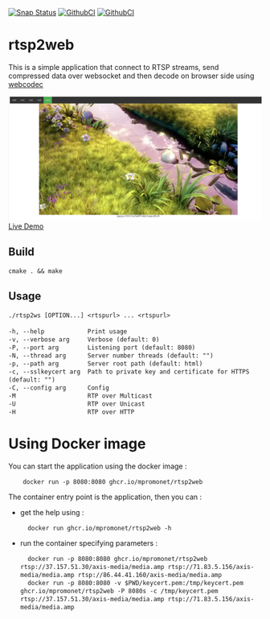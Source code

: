 [![Snap Status](https://snapcraft.io/rtsp2ws/badge.svg)](https://snapcraft.io/rtsp2ws)
[![GithubCI](https://github.com/mpromonet/rtsp2ws/workflows/C/C++%20CI%20linux/badge.svg)](https://github.com/mpromonet/rtsp2ws/actions)
[![GithubCI](https://github.com/mpromonet/rtsp2ws/workflows/C/C++%20CI%20windows/badge.svg)](https://github.com/mpromonet/rtsp2ws/actions)

# rtsp2web

This is a simple application that connect to RTSP streams, send compressed data over websocket and then decode on browser side using [webcodec](https://github.com/w3c/webcodecs)

[![Screenshot](images/screenshot.jpg)](https://rtsp2web.agreeabletree-365b9a90.canadacentral.azurecontainerapps.io)
[Live Demo](https://rtsp2web.agreeabletree-365b9a90.canadacentral.azurecontainerapps.io)

Build
------- 
	cmake . && make

Usage
------- 
    ./rtsp2ws [OPTION...] <rtspurl> ... <rtspurl>

    -h, --help            Print usage
    -v, --verbose arg     Verbose (default: 0)
    -P, --port arg        Listening port (default: 8080)
    -N, --thread arg      Server number threads (default: "")
    -p, --path arg        Server root path (default: html)
    -c, --sslkeycert arg  Path to private key and certificate for HTTPS (default: "")
    -C, --config arg      Config
    -M                    RTP over Multicast
    -U                    RTP over Unicast
    -H                    RTP over HTTP

Using Docker image
===============
You can start the application using the docker image :

        docker run -p 8080:8080 ghcr.io/mpromonet/rtsp2web

The container entry point is the application, then you can :

* get the help using :

        docker run ghcr.io/mpromonet/rtsp2web -h

* run the container specifying parameters :

        docker run -p 8080:8080 ghcr.io/mpromonet/rtsp2web rtsp://37.157.51.30/axis-media/media.amp rtsp://71.83.5.156/axis-media/media.amp rtsp://86.44.41.160/axis-media/media.amp 
        docker run -p 8080:8080 -v $PWD/keycert.pem:/tmp/keycert.pem ghcr.io/mpromonet/rtsp2web -P 8080s -c /tmp/keycert.pem rtsp://37.157.51.30/axis-media/media.amp rtsp://71.83.5.156/axis-media/media.amp


